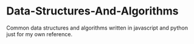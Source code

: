 # Data-Structures-And-Algorithms
Common data structures and algorithms written in javascript and python just for my own reference.
